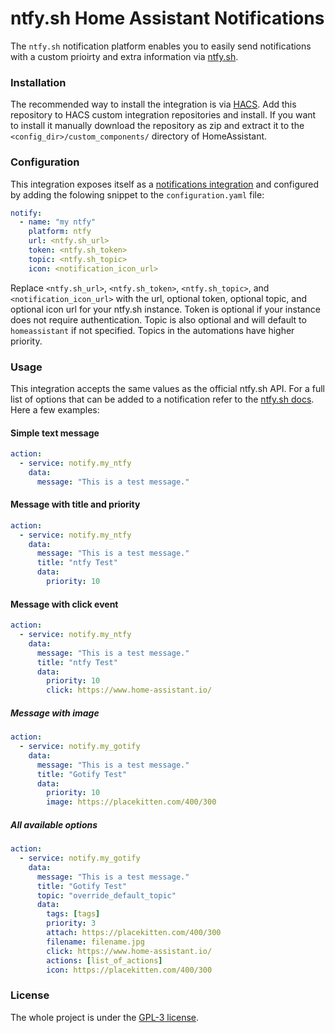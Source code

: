 # ntfy.sh Home Assistant Notifications

The `ntfy.sh` notification platform enables you to easily send notifications with a custom prioirty and extra information via [ntfy.sh](https://ntfy.sh).

### Installation
The recommended way to install the integration is via [HACS](https://hacs.xyz/). Add this repository to HACS custom integration repositories and install.
If you want to install it manually download the repository as zip and extract it to the `<config_dir>/custom_components/` directory of HomeAssistant.

### Configuration
This integration exposes itself as a [notifications integration](https://www.home-assistant.io/integrations/notify/) and configured by adding the folowing snippet to the `configuration.yaml` file:
```yaml
notify:
  - name: "my ntfy"
    platform: ntfy
    url: <ntfy.sh_url>
    token: <ntfy.sh_token>
    topic: <ntfy.sh_topic>
    icon: <notification_icon_url>
```
Replace `<ntfy.sh_url>`, `<ntfy.sh_token>`, `<ntfy.sh_topic>`, and `<notification_icon_url>` with the url, optional token, optional topic, and optional icon url for your ntfy.sh instance. Token is optional if your instance does not require authentication. Topic is also optional and will default to `homeassistant` if not specified. Topics in the automations have higher priority.

### Usage
This integration accepts the same values as the official ntfy.sh API. For a full list of options that can be added to a notification refer to the [ntfy.sh docs](https://docs.ntfy.sh/publish/#publish-as-json). Here a few examples:

#### Simple text message
```yaml
action:
  - service: notify.my_ntfy
    data:
      message: "This is a test message."
```

#### Message with title and priority
```yaml
action:
  - service: notify.my_ntfy
    data:
      message: "This is a test message."
      title: "ntfy Test"
      data:
        priority: 10
```

#### Message with click event
```yaml
action:
  - service: notify.my_ntfy
    data:
      message: "This is a test message."
      title: "ntfy Test"
      data:
        priority: 10
        click: https://www.home-assistant.io/
```

##### Message with image
```yaml
action:
  - service: notify.my_gotify
    data:
      message: "This is a test message."
      title: "Gotify Test"
      data:
        priority: 10
        image: https://placekitten.com/400/300
```

##### All available options
```yaml
action:
  - service: notify.my_gotify
    data:
      message: "This is a test message."
      title: "Gotify Test"
      topic: "override_default_topic"
      data:
        tags: [tags]
        priority: 3
        attach: https://placekitten.com/400/300
        filename: filename.jpg
        click: https://www.home-assistant.io/
        actions: [list_of_actions]
        icon: https://placekitten.com/400/300
```

### License
The whole project is under the [GPL-3 license](https://www.gnu.org/licenses/gpl-3.0.html).
